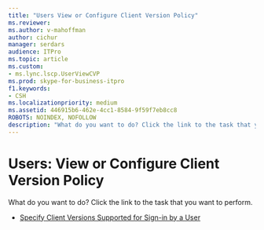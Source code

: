```yaml
---
title: "Users View or Configure Client Version Policy"
ms.reviewer: 
ms.author: v-mahoffman
author: cichur
manager: serdars
audience: ITPro
ms.topic: article
ms.custom:
- ms.lync.lscp.UserViewCVP
ms.prod: skype-for-business-itpro
f1.keywords:
- CSH
ms.localizationpriority: medium
ms.assetid: 446915b6-462e-4cc1-8584-9f59f7eb8cc8
ROBOTS: NOINDEX, NOFOLLOW
description: "What do you want to do? Click the link to the task that you want to perform."
---
```


# Users: View or Configure Client Version Policy

What do you want to do? Click the link to the task that you want to perform.

- [Specify Client Versions Supported for Sign-in by a User](/previous-versions/office/lync-server-2013/lync-server-2013-assign-a-per-user-client-version-policy)